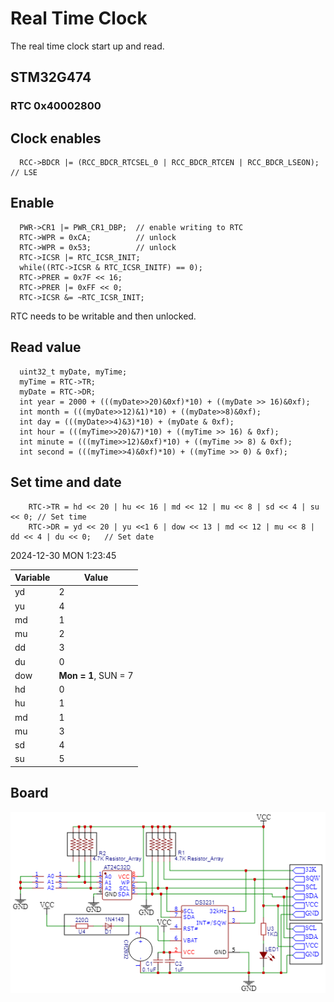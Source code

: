# Real Time Clock
The real time clock start up and read.
## STM32G474
### RTC 0x40002800
## Clock enables
```
  RCC->BDCR |= (RCC_BDCR_RTCSEL_0 | RCC_BDCR_RTCEN | RCC_BDCR_LSEON); // LSE
```

## Enable
```
  PWR->CR1 |= PWR_CR1_DBP;  // enable writing to RTC
  RTC->WPR = 0xCA;          // unlock
  RTC->WPR = 0x53;          // unlock
  RTC->ICSR |= RTC_ICSR_INIT;
  while((RTC->ICSR & RTC_ICSR_INITF) == 0);
  RTC->PRER = 0x7F << 16; 
  RTC->PRER |= 0xFF << 0;
  RTC->ICSR &= ~RTC_ICSR_INIT;
```

RTC needs to be writable and then unlocked.

## Read value
```
  uint32_t myDate, myTime;
  myTime = RTC->TR;
  myDate = RTC->DR;
  int year = 2000 + (((myDate>>20)&0xf)*10) + ((myDate >> 16)&0xf);
  int month = (((myDate>>12)&1)*10) + ((myDate>>8)&0xf);
  int day = (((myDate>>4)&3)*10) + (myDate & 0xf);
  int hour = (((myTime>>20)&7)*10) + ((myTime >> 16) & 0xf);
  int minute = (((myTime>>12)&0xf)*10) + ((myTime >> 8) & 0xf);
  int second = (((myTime>>4)&0xf)*10) + ((myTime >> 0) & 0xf);
```
## Set time and date
```
    RTC->TR = hd << 20 | hu << 16 | md << 12 | mu << 8 | sd << 4 | su << 0; // Set time
    RTC->DR = yd << 20 | yu <<1 6 | dow << 13 | md << 12 | mu << 8 | dd << 4 | du << 0;   // Set date
```

2024-12-30 MON 1:23:45

| Variable | Value |
| --- | ----------- |
| yd | 2 |
| yu | 4 |
| md | 1 |
| mu | 2 |
| dd | 3 |
| du | 0 |
| dow | **Mon = 1**, SUN = 7
| hd | 0 |
| hu | 1 |
| md | 1 |
| mu | 3 |
| sd | 4 |
| su | 5 |

## Board
![Board](DS3231-Circuit.png)

